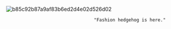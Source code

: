 ![b85c92b87a9af83b6ed2d4e02d526d02](https://github.com/user-attachments/assets/7b445abd-5ef3-4666-9b3c-8cd345f7b67b)


                                     "Fashion hedgehog is here."
